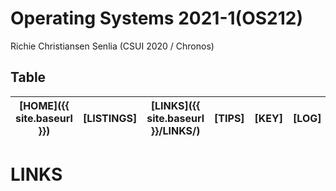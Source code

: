 
# Operating Systems 2021-1(OS212)
Richie Christiansen Senlia (CSUI 2020 / Chronos)

## Table
|[HOME]({{ site.baseurl }})|[LISTINGS]|[LINKS]({{ site.baseurl }}/LINKS/)|[TIPS]|[KEY]|[LOG]|[GITHUB](https://github.com/rcsenlia/os212/)|
|---|---|----|----|---|---|---|

# LINKS
